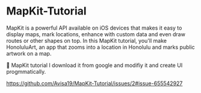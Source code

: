 # MapKit-Tutorial

MapKit is a powerful API available on iOS devices that makes it easy to display maps, mark locations, enhance with custom data and even draw routes or other shapes on top. In this MapKit tutorial, you'll make HonoluluArt, an app that zooms into a location in Honolulu and marks public artwork on a map.

🔘 MapKit tutorial I download it from google and modifiy it and create UI progmmatically.

https://github.com/Avisa19/MapKit-Tutorial/issues/2#issue-655542927
